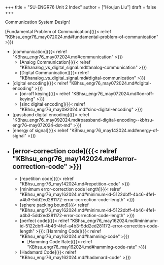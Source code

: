 +++
title = "SU-ENGR76 Unit 2 Index"
author = ["Houjun Liu"]
draft = false
+++

Communication System Design!

[Fundamental Problem of Communication]({{< relref "KBhsu_engr76_may072024.md#fundamental-problem-of-communication" >}})

-   [communication]({{< relref "KBhsu_engr76_may072024.md#communication" >}})
    -   [Analog Communication]({{< relref "KBhanalog_vs_digital_signal.md#analog-communication" >}})
    -   [Digital Communication]({{< relref "KBhanalog_vs_digital_signal.md#digital-communication" >}})
-   [digital encoding]({{< relref "KBhsu_engr76_may072024.md#digital-encoding" >}})
    -   [on-off keying]({{< relref "KBhsu_engr76_may072024.md#on-off-keying" >}})
    -   [sinc digital encoding]({{< relref "KBhsu_engr76_may092024.md#sinc-digital-encoding" >}})
-   [passband digital encoding]({{< relref "KBhsu_engr76_may092024.md#passband-digital-encoding--kbhsu-engr76-may072024-dot-md" >}})
-   [energy of signal]({{< relref "KBhsu_engr76_may142024.md#energy-of-signal" >}})
-   [error-correction code]({{< relref "KBhsu_engr76_may142024.md#error-correction-code" >}})
    -
    -   [repetition code]({{< relref "KBhsu_engr76_may142024.md#repetition-code" >}})
    -   [minimum error-correction code length]({{< relref "KBhsu_engr76_may162024.md#minimum-id-5122dbff-4b46-4fe1-a4b3-5dd2ed281172-error-correction-code-length" >}})
    -   [sphere packing bound]({{< relref "KBhsu_engr76_may162024.md#minimum-id-5122dbff-4b46-4fe1-a4b3-5dd2ed281172-error-correction-code-length" >}})
    -   [perfect code]({{< relref "KBhsu_engr76_may162024.md#minimum-id-5122dbff-4b46-4fe1-a4b3-5dd2ed281172-error-correction-code-length" >}}): [Hamming Code]({{< relref "KBhsu_engr76_may162024.md#hamming-code" >}})
        -   [Hamming Code Rate]({{< relref "KBhsu_engr76_may162024.md#hamming-code-rate" >}})
    -   [Hadamard Code]({{< relref "KBhsu_engr76_may162024.md#hadamard-code" >}})
